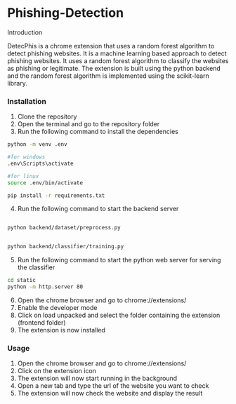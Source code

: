 # Phishing-Detection
Introduction

DetecPhis is a chrome extension that uses a random forest algorithm to detect phishing websites. It is a machine learning based approach to detect phishing websites. It uses a random forest algorithm to classify the websites as phishing or legitimate. The extension is built using the python backend and the random forest algorithm is implemented using the scikit-learn library.

### Installation

1. Clone the repository
2. Open the terminal and go to the repository folder
3. Run the following command to install the dependencies

```bash
python -m venv .env

#for windows 
.env\Scripts\activate

#for linux
source .env/bin/activate

pip install -r requirements.txt
```

4. Run the following command to start the backend server

```bash

python backend/dataset/preprocess.py


python backend/classifier/training.py


```

5. Run the following command to start the python web server for serving the classifier

```bash
cd static
python -m http.server 80
```

6. Open the chrome browser and go to chrome://extensions/
7. Enable the developer mode
8. Click on load unpacked and select the folder containing the extension (frontend folder)
9. The extension is now installed


### Usage

1. Open the chrome browser and go to chrome://extensions/
2. Click on the extension icon
3. The extension will now start running in the background
4. Open a new tab and type the url of the website you want to check
5. The extension will now check the website and display the result

